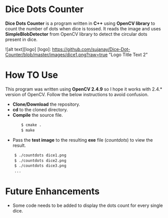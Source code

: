 # Dice Dots Counter
 **Dice Dots Counter** is a program written in **C++** using **OpenCV library** to count the number of dots when dice is tossed. It reads the image and uses **SimpleBlobDetector** from OpenCV library to detect the circular dots present in dice.
 
 ![alt text][logo]
[logo]: https://github.com/sujanay/Dice-Dot-Counter/blob/master/images/dice1.png?raw=true "Logo Title Text 2"
 
 # How TO Use
 This program was written using **OpenCV 2.4.9** so I hope it works with 2.4.* version of OpenCV. Follow the below instructions to avoid confusion.
 - **Clone/Download** the repository.
 - **cd** to the cloned directory.
 - **Compile** the source file.
 ```sh
		$ cmake .
		$ make
```
- Pass the **test image** to the resulting **exe** file (_countdots_) to view the result.
```sh
	$ ./countdots dice1.png
	$ ./countdots dice2.png
	$ ./countdots dice3.png
	...
```
# Future Enhancements
- Some code needs to be added to display the dots count for every single dice.
